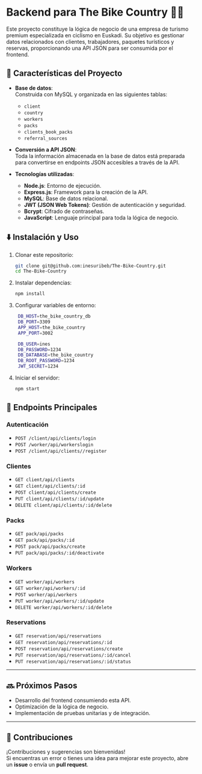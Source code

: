 # Backend para The Bike Country 🚴‍♂️  

Este proyecto constituye la lógica de negocio de una empresa de turismo premium especializada en ciclismo en Euskadi. Su objetivo es gestionar datos relacionados con clientes, trabajadores, paquetes turísticos y reservas, proporcionando una API JSON para ser consumida por el frontend.  

## 🔧 **Características del Proyecto**  
- **Base de datos**:  
  Construida con MySQL y organizada en las siguientes tablas:  
  - `client`  
  - `country`  
  - `workers`  
  - `packs`  
  - `clients_book_packs`  
  - `referral_sources`
 
- **Conversión a API JSON**:  
  Toda la información almacenada en la base de datos está preparada para convertirse en endpoints JSON accesibles a través de la API.  

- **Tecnologías utilizadas**:  
  - **Node.js**: Entorno de ejecución.  
  - **Express.js**: Framework para la creación de la API.  
  - **MySQL**: Base de datos relacional.  
  - **JWT (JSON Web Tokens)**: Gestión de autenticación y seguridad.  
  - **Bcrypt**: Cifrado de contraseñas.  
  - **JavaScript**: Lenguaje principal para toda la lógica de negocio.
    
## ⬇️ **Instalación y Uso**  

1. Clonar este repositorio:  
   ```bash
   git clone git@github.com:inesuribeb/The-Bike-Country.git
   cd The-Bike-Country

2. Instalar dependencias:
   ```bash
   npm install

3. Configurar variables de entorno:
   ```bash
    DB_HOST=the_bike_country_db
    DB_PORT=3309
    APP_HOST=the_bike_country
    APP_PORT=3002

    DB_USER=ines
    DB_PASSWORD=1234
    DB_DATABASE=the_bike_country
    DB_ROOT_PASSWORD=1234
    JWT_SECRET=1234

4. Iniciar el servidor:
   ```bash
   npm start

## 🚀 **Endpoints Principales**  

### **Autenticación**  
- `POST /client/api/clients/login`
- `POST /worker/api/workerslogin`  
- `POST /client/api/clients//register`  

### **Clientes**  
- `GET client/api/clients`
- `GET client/api/clients/:id`
- `POST client/api/clients/create`
- `PUT client/api/clients/:id/update` 
- `DELETE client/api/clients/:id/delete` 

### **Packs**  
- `GET pack/api/packs`
- `GET pack/api/packs/:id`  
- `POST pack/api/packs/create`
- `PUT pack/api/packs/:id/deactivate`

### **Workers** 
- `GET worker/api/workers`
- `GET worker/api/workers/:id`
- `POST worker/api/workers`
- `PUT worker/api/workers/:id/update` 
- `DELETE worker/api/workers/:id/delete`

### **Reservations** 
- `GET reservation/api/reservations`
- `GET reservation/api/reservations/:id`  
- `POST reservation/api/reservations/create`
- `PUT reservation/api/reservations/:id/cancel`
- `PUT reservation/api/reservations/:id/status`

---

## 🔜 **Próximos Pasos**  
- Desarrollo del frontend consumiendo esta API.  
- Optimización de la lógica de negocio.  
- Implementación de pruebas unitarias y de integración.  

---

## 🤝 **Contribuciones**  
¡Contribuciones y sugerencias son bienvenidas!  
Si encuentras un error o tienes una idea para mejorar este proyecto, abre un **issue** o envía un **pull request**.



